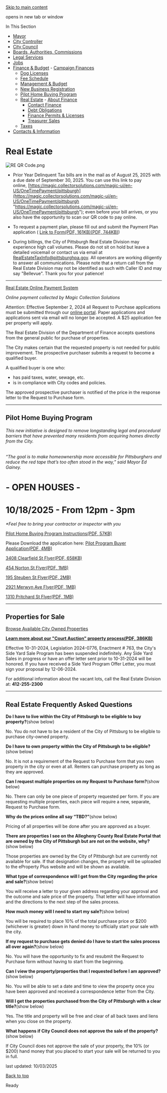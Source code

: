 [Skip to main content](https://www.pittsburghpa.gov/City-Government/Finance-Budget/Real-Estate#main-content)

opens in new tab or window

In This Section

- [Mayor](https://www.pittsburghpa.gov/City-Government/Mayor)
- [City Controller](https://www.pittsburghpa.gov/City-Government/City-Controllers-Office)
- [City Council](https://www.pittsburghpa.gov/City-Government/City-Council)
- [Boards, Authorities, Commissions](https://www.pittsburghpa.gov/City-Government/Boards-Authorities-Commissions)
- [Legal Services](https://www.pittsburghpa.gov/City-Government/Legal-Services)
- [Jobs](https://www.pittsburghpa.gov/City-Government/Jobs)
- [Finance & Budget](https://www.pittsburghpa.gov/City-Government/Finance-Budget)  - [Campaign Finances](https://www.pittsburghpa.gov/City-Government/Finance-Budget/Campaign-Finances)
  - [Dog Licenses](https://www.pittsburghpa.gov/City-Government/Finance-Budget/Dog-Licenses)
  - [Fee Schedule](https://www.pittsburghpa.gov/City-Government/Finance-Budget/Finance-Fee-Schedule)
  - [Management & Budget](https://www.pittsburghpa.gov/City-Government/Finance-Budget/Management-Budget)
  - [New Business Registration](https://www.pittsburghpa.gov/City-Government/Finance-Budget/New-Business-Registration)
  - [Pilot Home Buying Program](https://www.pittsburghpa.gov/City-Government/Finance-Budget/Pilot-Home-Buying-Program)
  - [Real Estate](https://www.pittsburghpa.gov/City-Government/Finance-Budget/Real-Estate)    - [About Finance](https://www.pittsburghpa.gov/City-Government/Finance-Budget/Real-Estate/About-Finance)
    - [Contact Finance](https://www.pittsburghpa.gov/City-Government/Finance-Budget/Real-Estate/Contact-Finance)
    - [Debt Obligations](https://www.pittsburghpa.gov/City-Government/Finance-Budget/Real-Estate/Debt-Obligations)
    - [Finance Permits & Licenses](https://www.pittsburghpa.gov/City-Government/Finance-Budget/Real-Estate/Finance-Permits-Licenses)
    - [Treasurer Sales](https://www.pittsburghpa.gov/City-Government/Finance-Budget/Real-Estate/Treasurer-Sales)
  - [Taxes](https://www.pittsburghpa.gov/City-Government/Finance-Budget/Taxes)
- [Contacts & Information](https://www.pittsburghpa.gov/City-Government/Contacts-Information)

# Real Estate

![RE QR Code.png](https://www.pittsburghpa.gov/files/assets/city/v/1/finance/images/re-qr-code.png?w=3400&h=3400)

- Prior Year Delinquent Tax bills are in the mail as of August 25, 2025 with a due date of September 30, 2025. You can use this link to pay online, [https://magic.collectorsolutions.com/magic-ui/en-US/OneTimePayment/pittsburgh](https://magic.collectorsolutions.com/magic-ui/en-US/OneTimePayment/pittsburgh "https://magic.collectorsolutions.com/magic-ui/en-US/OneTimePayment/pittsburgh"); even before your bill arrives, or you also have the opportunity to scan our QR code to pay online.

- To request a payment plan, please fill out and submit the Payment Plan application ( [Link to Form(PDF, 161KB)(PDF, 744KB)](https://www.pittsburghpa.gov/files/assets/city/v/1/finance/documents/real-estate-forms/real-estate-payment-plan-application_1.pdf "Real Estate Payment Plan Application Fillable"))

- During billings, the City of Pittsburgh Real Estate Division may experience high call volumes. Please do not sit on hold but leave a detailed voicemail or contact us via email at RealEstateTaxInfo@pittsburghpa.gov. All operators are working diligently to answer all communications. Please note that a return call from the Real Estate Division may not be identified as such with Caller ID and may say "Bellevue". Thank you for your patience!

* * *

[Real Estate Online Payment System](https://magic.collectorsolutions.com/magic-ui/Login/pittsburgh)

_Online payment collected by Magic Collection Solutions_

Attention: Effective September 2, 2024 all Request to Purchase applications must be submitted through our [online portal](https://public-pgh.epropertyplus.com/landmgmtpub/app/base/landing). Paper applications and applications sent via email will no longer be accepted. A $25 application fee per property will apply.

The Real Estate Division of the Department of Finance accepts questions from the general public for purchase of properties.

The City makes certain that the requested property is not needed for public improvement. The prospective purchaser submits a request to become a qualified buyer.

A qualified buyer is one who:

- has paid taxes, water, sewage, etc.
- is in compliance with City codes and policies.

The approved prospective purchaser is notified of the price in the response letter to the Request to Purchase form.

* * *

## Pilot Home Buying Program

###### This new initiative is designed to remove longstanding legal and procedural barriers that have prevented many residents from acquiring homes directly from the City.

###### “The goal is to make homeownership more accessible for Pittsburghers and reduce the red tape that’s too often stood in the way,” said Mayor Ed Gainey.

# - **OPEN HOUSES -**

# 10/18/2025 - From 12pm - 3pm

_\*Feel free to bring your contractor or inspector with you_

[Pilot Home Buying Program Instructions(PDF, 57KB)](https://www.pittsburghpa.gov/files/assets/city/v/1/finance/documents/real-estate-forms/pilot-home-buying-program-instructions.pdf "Pilot Home Buying Program Instructions.pdf")

Please Download the application here: [Pilot Program Buyer Application(PDF, 4MB)](https://www.pittsburghpa.gov/files/assets/city/v/1/finance/documents/real-estate-forms/pilot-program-buyer-application-fillable.pdf "Pilot Program Buyer Application Fillable.pdf")

[3408 Clearfield St Flyer(PDF, 658KB)](https://www.pittsburghpa.gov/files/assets/city/v/1/finance/documents/real-estate-forms/3408-clearfield-st-flyer.pdf "3408 Clearfield St Flyer.pdf")

[454 Norton St Flyer(PDF, 1MB)](https://www.pittsburghpa.gov/files/assets/city/v/1/finance/documents/real-estate-forms/454-norton-st-flyer.pdf "454 Norton St Flyer.pdf")

[195 Steuben St Flyer(PDF, 2MB)](https://www.pittsburghpa.gov/files/assets/city/v/1/finance/documents/real-estate-forms/195-steuben-st-flyer.pdf "195 Steuben St Flyer.pdf")

[2921 Merwyn Ave Flyer(PDF, 1MB)](https://www.pittsburghpa.gov/files/assets/city/v/1/finance/documents/real-estate-forms/2921-merwyn-ave-flyer.pdf "2921 Merwyn Ave Flyer.pdf")

[1310 Pritchard St Flyer(PDF, 1MB)](https://www.pittsburghpa.gov/files/assets/city/v/1/finance/documents/real-estate-forms/1310-pritchard-flyer.pdf "1310 Pritchard Flyer.pdf")

* * *

## Properties for Sale

[Browse Available City Owned Properties](https://public-pgh.epropertyplus.com/landmgmtpub/app/base/landing)

**[Learn more about our "Court Auction" property process(PDF, 386KB)](https://www.pittsburghpa.gov/files/assets/city/v/1/finance/documents/standard-sale-process-rev.-9.30.25.pdf "Standard Sale Process Rev. 9.30.25.pdf")**

Effective 10-31-2024, Legislation 2024-0776, Enactment # 763, the City's Side Yard Sale Program has been suspended indefinitely. Any Side Yard Sales in progress or have an offer letter sent prior to 10-31-2024 will be honored. If you have received a Side Yard Program Offer Letter, you must sign your proposal by 12-06-2024.

For additional information about the vacant lots, call the Real Estate Division at: **412-255-2300**

* * *

## Real Estate Frequently Asked Questions

**Do I have to live within the City of Pittsburgh to be eligible to buy property?**(show below)

No. You do not have to be a resident of the City of Pittsburg to be eligible to purchase city-owned property.

**Do I have to own property within the City of Pittsburgh to be eligible?**(show below)

No. It is not a requirement of the Request to Purchase form that you own property in the city or even at all. Renters can purchase property as long as they are approved.

**Can I request multiple properties on my Request to Purchase form?**(show below)

No. There can only be one piece of property requested per form. If you are requesting multiple properties, each piece will require a new, separate, Request to Purchase form.

**Why do the prices online all say “TBD?”**(show below)

Pricing of all properties will be done after you are approved as a buyer.

**There are properties I see on the Allegheny County Real Estate Portal that are owned by the City of Pittsburgh but are not on the website, why?**(show below)

Those properties are owned by the City of Pittsburgh but are currently not available for sale. If that designation changes, the property will be uploaded to the eProperty Plus website and will be shown as available.

**What type of correspondence will I get from the City regarding the price and sale?**(show below)

You will receive a letter to your given address regarding your approval and the outcome and sale price of the property. That letter will have information and the directions to the next step of the sales process.

**How much money will I need to start my sale?**(show below)

You will be required to place 10% of the total purchase price or $200 (whichever is greater) down in hand money to officially start your sale with the city.

**If my request to purchase gets denied do I have to start the sales process all over again?**(show below)

No. You will have the opportunity to fix and resubmit the Request to Purchase form without having to start from the beginning.

**Can I view the property/properties that I requested before I am approved?**(show below)

No. You will be able to set a date and time to view the property once you have been approved and received a correspondence letter from the City.

**Will I get the properties purchased from the City of Pittsburgh with a clear title?**(show below)

Yes. The title and property will be free and clear of all back taxes and liens when you close on the property.

**What happens if City Council does not approve the sale of the property?**(show below)

If City Council does not approve the sale of your property, the 10% (or $200) hand money that you placed to start your sale will be returned to you in full.

last updated: 10/03/2025

[Back to top](https://www.pittsburghpa.gov/City-Government/Finance-Budget/Real-Estate#body-top)

Ready
